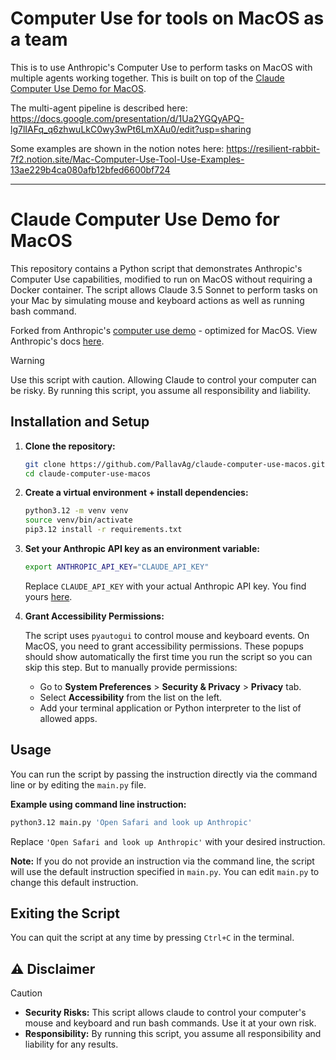 # Computer Use for tools on MacOS as a team

This is to use Anthropic's Computer Use to perform tasks on MacOS with multiple agents working together. This is built on top of the [Claude Computer Use Demo for MacOS](https://github.com/PallavAg/claude-computer-use-macos).

The multi-agent pipeline is described here: https://docs.google.com/presentation/d/1Ua2YGQyAPQ-lg7lIAFq_q6zhwuLkC0wy3wPt6LmXAu0/edit?usp=sharing

Some examples are shown in the notion notes here: https://resilient-rabbit-7f2.notion.site/Mac-Computer-Use-Tool-Use-Examples-13ae229b4ca080afb12bfed6600bf724


---
# Claude Computer Use Demo for MacOS

This repository contains a Python script that demonstrates Anthropic's Computer Use capabilities, modified to run on MacOS without requiring a Docker container. The script allows Claude 3.5 Sonnet to perform tasks on your Mac by simulating mouse and keyboard actions as well as running bash command.

Forked from Anthropic's [computer use demo](https://github.com/anthropics/anthropic-quickstarts/tree/main/computer-use-demo) - optimized for MacOS.
View Anthropic's docs [here](https://docs.anthropic.com/en/docs/build-with-claude/computer-use).

> [!WARNING]  
> Use this script with caution. Allowing Claude to control your computer can be risky. By running this script, you assume all responsibility and liability.

## Installation and Setup

1. **Clone the repository:**

   ```bash
   git clone https://github.com/PallavAg/claude-computer-use-macos.git
   cd claude-computer-use-macos
   ```

2. **Create a virtual environment + install dependencies:**

   ```bash
   python3.12 -m venv venv
   source venv/bin/activate
   pip3.12 install -r requirements.txt
   ```

3. **Set your Anthropic API key as an environment variable:**

   ```bash
   export ANTHROPIC_API_KEY="CLAUDE_API_KEY"
   ```

   Replace `CLAUDE_API_KEY` with your actual Anthropic API key. You find yours [here](https://console.anthropic.com/settings/keys).

4. **Grant Accessibility Permissions:**

   The script uses `pyautogui` to control mouse and keyboard events. On MacOS, you need to grant accessibility permissions. These popups should show automatically the first time you run the script so you can skip this step. But to manually provide permissions:

   - Go to **System Preferences** > **Security & Privacy** > **Privacy** tab.
   - Select **Accessibility** from the list on the left.
   - Add your terminal application or Python interpreter to the list of allowed apps.

## Usage

You can run the script by passing the instruction directly via the command line or by editing the `main.py` file.

**Example using command line instruction:**

```bash
python3.12 main.py 'Open Safari and look up Anthropic'
```

Replace `'Open Safari and look up Anthropic'` with your desired instruction.

**Note:** If you do not provide an instruction via the command line, the script will use the default instruction specified in `main.py`. You can edit `main.py` to change this default instruction.

## Exiting the Script

You can quit the script at any time by pressing `Ctrl+C` in the terminal.

## ⚠ Disclaimer

> [!CAUTION]
> - **Security Risks:** This script allows claude to control your computer's mouse and keyboard and run bash commands. Use it at your own risk.
> - **Responsibility:** By running this script, you assume all responsibility and liability for any results.
